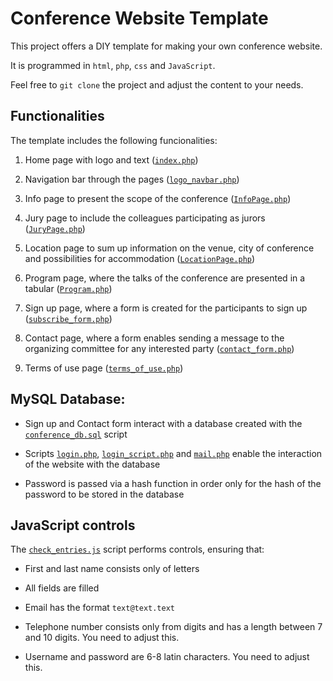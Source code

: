 # Conference Website Template

This project offers a DIY template for making your own conference website. 

It is programmed in `html`, `php`, `css` and `JavaScript`.

Feel free to `git clone` the project and adjust the content to your needs.

## Functionalities

The template includes the following funcionalities:

1. Home page with logo and text ([`index.php`](Files/index.php))

2. Navigation bar through the pages ([`logo_navbar.php`](Files/logo_navbar.php))

3. Info page to present the scope of the conference ([`InfoPage.php`](Files/InfoPage.php))

4. Jury page to include the colleagues participating as jurors ([`JuryPage.php`](Files/JuryPage.php))

5. Location page to sum up information on the venue, city of conference and possibilities for accommodation ([`LocationPage.php`](Files/LocationPage.php))

6. Program page, where the talks of the conference are presented in a tabular ([`Program.php`](Files/Program.php))

7. Sign up page, where a form is created for the participants to sign up ([`subscribe_form.php`](Files/subscribe_form.php))

8. Contact page, where a form enables sending a message to the organizing committee for any interested party ([`contact_form.php`](Files/contact_form.php))

9. Terms of use page ([`terms_of_use.php`](Files/terms_of_use.php))


## MySQL Database:

* Sign up and Contact form interact with a database created with the [`conference_db.sql`](Files/conference_db.sql) script

* Scripts [`login.php`](Files/login.php), [`login_script.php`](Files/login_script.php) and [`mail.php`](Files/mail.php) enable the interaction of the website with the database

* Password is passed via a hash function in order only for the hash of the password to be stored in the database

## JavaScript controls

The [`check_entries.js`](Files/check_entries.js) script performs controls, ensuring that:

* First and last name consists only of letters

* All fields are filled

* Email has the format `text@text.text`

* Telephone number consists only from digits and has a length between 7 and 10 digits. You need to adjust this.

* Username and password are  6-8 latin characters. You need to adjust this.
